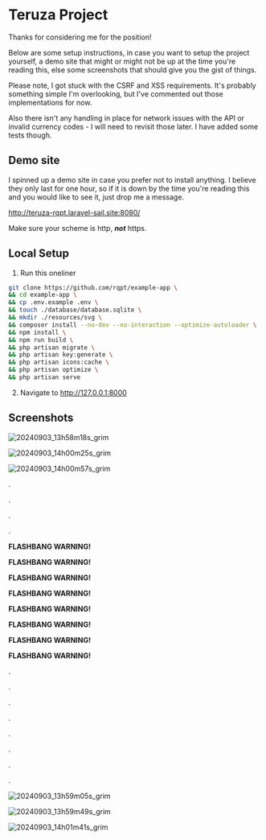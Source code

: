 # Teruza Project

Thanks for considering me for the position!

Below are some setup instructions, in case you want to setup the project yourself,
a demo site that might or might not be up at the time you're reading this,
else some screenshots that should give you the gist of things.

Please note, I got stuck with the CSRF and XSS requirements. It's probably something
simple I'm overlooking, but I've commented out those implementations for now.

Also there isn't any handling in place for network issues with the API or invalid currency codes
\- I will need to revisit those later. I have added some tests though.

## Demo site

I spinned up a demo site in case you prefer not to install anything. I believe they only
last for one hour, so if it is down by the time you're reading this and you would like to
see it, just drop me a message.

http://teruza-rqpt.laravel-sail.site:8080/

Make sure your scheme is http, _**not**_ https.

## Local Setup

1. Run this oneliner

```bash
git clone https://github.com/rqpt/example-app \
&& cd example-app \
&& cp .env.example .env \
&& touch ./database/database.sqlite \
&& mkdir ./resources/svg \
&& composer install --no-dev --no-interaction --optimize-autoloader \
&& npm install \
&& npm run build \
&& php artisan migrate \
&& php artisan key:generate \
&& php artisan icons:cache \
&& php artisan optimize \
&& php artisan serve
```
2. Navigate to http://127.0.0.1:8000

## Screenshots

![20240903_13h58m18s_grim](https://github.com/user-attachments/assets/5c5c7896-ddff-4aa5-aff5-173e9dc4c1bc)

![20240903_14h00m25s_grim](https://github.com/user-attachments/assets/b60f49a9-7d9a-4dbf-931e-9c88c60a2a01)

![20240903_14h00m57s_grim](https://github.com/user-attachments/assets/9a218b57-d081-4ab4-a002-0301020b5194)

.

.

.

.

**FLASHBANG WARNING!**

**FLASHBANG WARNING!**

**FLASHBANG WARNING!**

**FLASHBANG WARNING!**

**FLASHBANG WARNING!**

**FLASHBANG WARNING!**

**FLASHBANG WARNING!**

**FLASHBANG WARNING!**

.

.

.

.

.

.

.

.

![20240903_13h59m05s_grim](https://github.com/user-attachments/assets/6b58aea7-39fd-46da-ac77-1ebc0a2a91bb)

![20240903_13h59m49s_grim](https://github.com/user-attachments/assets/99d50d5d-21b5-480a-b702-30ddc1d63403)

![20240903_14h01m41s_grim](https://github.com/user-attachments/assets/e3d06789-56ed-4ee4-9c88-7653351be7ac)



